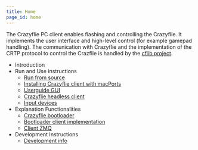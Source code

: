 ```yaml
---
title: Home
page_id: home 
---
```


The Crazyflie PC client enables flashing and controlling the Crazyflie. It implements the user interface and high-level control (for example gamepad handling). The communication with Crazyflie and the implementation of the CRTP protocol to control the Crazflie is handled by the [cflib project](https://github.com/bitcraze/crazyflie-lib-python).


- Introduction
- Run and Use instructions
  - [Run from source](run_from_source.md)
  - [Installing Crazyflie client with macPorts](macports.md)
  - [Userguide GUI](userguide_client.md)
  - [Crazyflie headless client](cfheadless.md)
  - [Input devices](inputdevices.md)
- Explanation Functionalities
  - [Crazyflie bootloader](cfloader.md)
  - [Bootloader client implementation](client.md)
  - [Client ZMQ](cfclient_zmq.md)
- Development Instructions
  - [Development info](dev_info_client.md)


